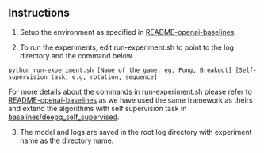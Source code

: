 ## Instructions
1. Setup the environment as specified in [README-openai-baselines](https://github.com/prabhat1081/self-supervision-cs221/blob/master/openai-baselines/README-openai-baselines.md).

2. To run the experiments, edit run-experiment.sh to point to the log directory and the command below.
```
python run-experiment.sh [Name of the game, eg, Pong, Breakout] [Self-supervision task, e.g, rotation, sequence]
```
For more details about the commands in run-experiment.sh please refer to [README-openai-baselines](https://github.com/prabhat1081/self-supervision-cs221/blob/master/openai-baselines/README-openai-baselines.md) as we have used the same framework as theirs
and extend the algorithms with self supervision task in [baselines/deepq_self_supervised](https://github.com/prabhat1081/self-supervision-cs221/tree/master/openai-baselines/baselines/deepq_self_supervised).

3. The model and logs are saved in the root log directory with experiment name as the directory name.
